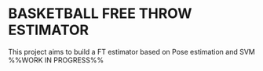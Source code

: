 # BASKETBALL FREE THROW ESTIMATOR 
This project aims to build a FT estimator based on Pose estimation and SVM
%%WORK IN PROGRESS%%
